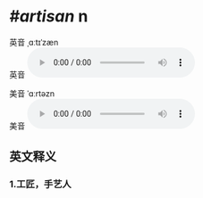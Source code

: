 # ***\#artisan*** n
英音 ˌɑːtɪˈzæn  
英音
<audio src="./media/artisan1_AAC.aac" controls="controls"></audio>

美音 ˈɑːrtəzn  
美音
<audio src="./media/artisan2_AAC.aac" controls="controls"></audio>



  

英文释义
---
### 1.**工匠，手艺人**  


